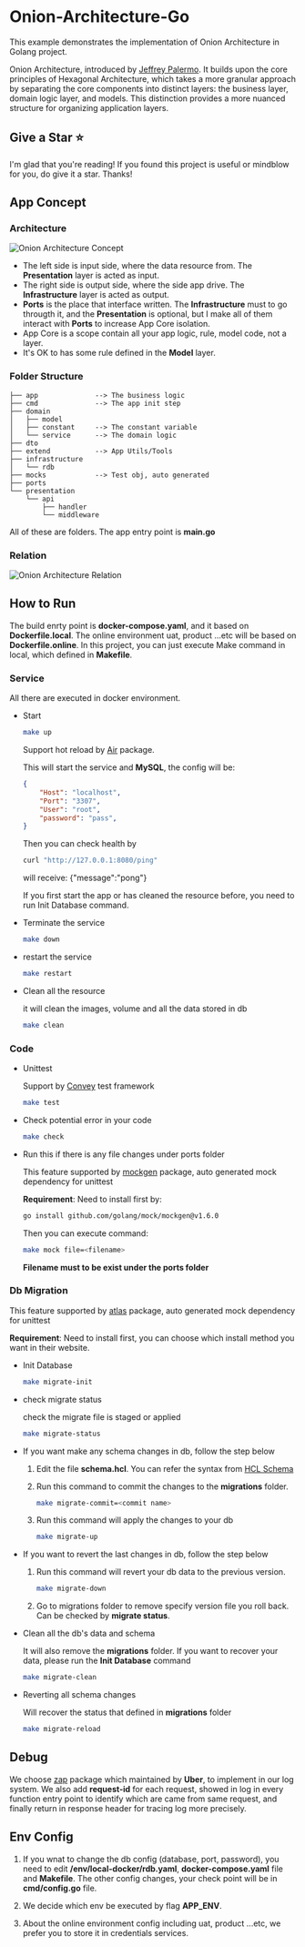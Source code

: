 # Onion-Architecture-Go

This example demonstrates the implementation of Onion Architecture in  Golang project.

Onion Architecture, introduced by [Jeffrey Palermo](https://jeffreypalermo.com/about/). It builds upon the core principles of Hexagonal Architecture, which takes a more granular approach by separating the core components into distinct layers: the business layer, domain logic layer, and models. This distinction provides a more nuanced structure for organizing application layers.

## Give a Star ⭐️

I'm glad that you're reading! If you found this project is useful or mindblow for you, do give it a star. Thanks!

## App Concept

### Architecture

![Onion Architecture Concept](https://raw.githubusercontent.com/yuntai229/Onion-Architecture-Go/master/Onion%20Architecture.drawio.png)

* The left side is input side, where the data resource from. The **Presentation** layer is acted as input.
* The right side is output side, where the side app drive. The **Infrastructure** layer is acted as output.
* **Ports** is the place that interface written. The **Infrastructure** must to go througth it, and the **Presentation** is optional, but I make all of them interact with **Ports** to increase App Core isolation.
* App Core is a scope contain all your app logic, rule, model code, not a layer.
* It's OK to has some rule defined in the **Model** layer.

### Folder Structure

```text
├── app              --> The business logic
├── cmd              --> The app init step
├── domain
│   ├── model
│   ├── constant     --> The constant variable
│   └── service      --> The domain logic
├── dto
├── extend           --> App Utils/Tools
├── infrastructure
│   └── rdb
├── mocks            --> Test obj, auto generated
├── ports
└── presentation
    └── api
        ├── handler
        └── middleware
```

All of these are folders. The app entry point is **main.go**

### Relation

![Onion Architecture Relation](https://raw.githubusercontent.com/yuntai229/Onion-Architecture-Go/master/Onion%20Architecture-relation.drawio.png)

## How to Run

The build enrty point is **docker-compose.yaml**, and it based on **Dockerfile.local**. The online environment uat, product ...etc will be based on **Dockerfile.online**. In this project, you can just execute Make command in local, which defined in **Makefile**.

### Service

All there are executed in docker environment.

* Start

    ```bash
    make up
    ```

    Support hot reload by [Air](https://github.com/cosmtrek/air) package.

    This will start the service and **MySQL**, the config will be:

    ```json
    {
        "Host": "localhost",
        "Port": "3307",
        "User": "root",
        "password": "pass",
    }
    ```

    Then you can check health by

    ```bash
    curl "http://127.0.0.1:8080/ping"
    ```

    will receive: {"message":"pong"}

    If you first start the app or has cleaned the resource before, you need to run Init Database command.

* Terminate the service

    ```bash
    make down
    ```

* restart the service

    ```bash
    make restart
    ```

* Clean all the resource

    it will clean the images, volume and all the data stored in db

    ```bash
    make clean
    ```

### Code

* Unittest

    Support by [Convey](https://smartystreets.github.io/goconvey/) test framework

    ```bash
    make test
    ```

* Check potential error in your code

    ```bash
    make check
    ```

* Run this if there is any file changes under ports folder

    This feature supported by [mockgen](https://github.com/golang/mock) package, auto generated mock dependency for unittest

    **Requirement**: Need to install first by:

    ```bash
    go install github.com/golang/mock/mockgen@v1.6.0
    ```

    Then you can execute command:

    ```bash
    make mock file=<filename>
    ```

     **Filename must to be exist under the ports folder**

### Db Migration

This feature supported by [atlas](https://atlasgo.io) package, auto generated mock dependency for unittest

**Requirement**: Need to install first, you can choose which install method you want in their website.

* Init Database

    ```bash
    make migrate-init
    ```

* check migrate status

    check the migrate file is staged or applied

    ```bash
    make migrate-status
    ```

* If you want make any schema changes in db, follow the step below

    1. Edit the file **schema.hcl**. You can refer the syntax from [HCL Schema](https://atlasgo.io/atlas-schema/hcl)
    2. Run this command to commit the changes to the **migrations** folder.

        ```bash
        make migrate-commit=<commit name>
        ```

    3. Run this command will apply the changes to your db

        ```bash
        make migrate-up
        ```

* If you want to revert the last changes in db, follow the step below

    1. Run this command will revert your db data to the previous version.

        ```bash
        make migrate-down
        ```

    2. Go to migrations folder to remove specify version file you roll back. Can be checked by **migrate status**.

* Clean all the db's data and schema

    It will also remove the **migrations** folder. If you want to recover your data, please run the **Init Database** command

    ```bash
    make migrate-clean
    ```

* Reverting all schema changes

    Will recover the status that defined in **migrations** folder

    ```bash
    make migrate-reload
    ```

## Debug

We choose [zap](https://github.com/uber-go/zap) package which maintained by **Uber**, to implement in our log system. We also add **request-id** for each request, showed in log in every function entry point to identify which are came from same request, and finally return in response header for tracing log more precisely.

## Env Config

1. If you wnat to change the db config (database, port, password), you need to edit **/env/local-docker/rdb.yaml**, **docker-compose.yaml** file and **Makefile**. The other config changes, your check point will be in **cmd/config.go** file.

2. We decide which env be executed by flag **APP_ENV**.

3. About the online environment config including uat, product ...etc, we prefer you to store it in credentials services.
